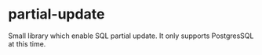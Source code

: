 # partial-update
Small library which enable SQL partial update. It only supports PostgresSQL at this time.
